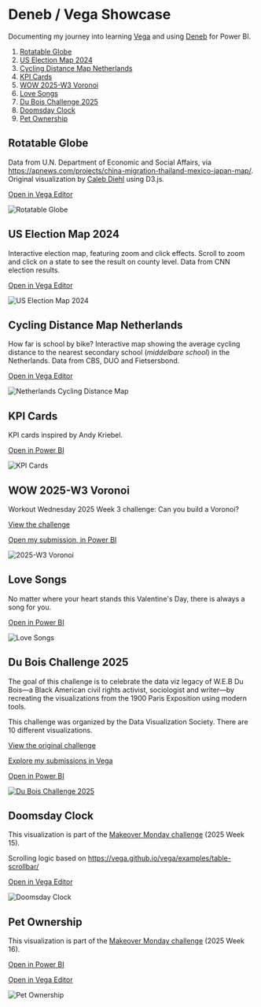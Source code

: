 # Deneb / Vega Showcase

Documenting my journey into learning [Vega](https://vega.github.io/vega/) and using [Deneb](https://deneb-viz.github.io/) for Power BI.


1. [Rotatable Globe](#rotatable-globe)
2. [US Election Map 2024](#us-election-map-2024)
3. [Cycling Distance Map Netherlands](#cycling-distance-map-netherlands)
4. [KPI Cards](#kpi-cards)
5. [WOW 2025-W3 Voronoi](#wow-2025-w3-voronoi)
6. [Love Songs](#Love-Songs)
7. [Du Bois Challenge 2025](#du-bois-challenge-2025)
8. [Doomsday Clock](#doomsday-clock)
9. [Pet Ownership](#pet-ownership)


## Rotatable Globe
Data from U.N. Department of Economic and Social Affairs, via https://apnews.com/projects/china-migration-thailand-mexico-japan-map/. Original visualization by [Caleb Diehl](https://www.linkedin.com/in/caleb-diehl-a93a6984) using D3.js.

[Open in Vega Editor](https://tinyurl.com/VegaRotatableGlobe)

![Rotatable Globe](Rotatable%20Globe/Rotatable%20Globe.png)

## US Election Map 2024
Interactive election map, featuring zoom and click effects. Scroll to zoom and click on a state to see the result on county level.
Data from CNN election results. 

[Open in Vega Editor](https://tinyurl.com/VegaUSElectionMap2024)

![US Election Map 2024](US%20Election%20Map%202024/US%20Election%20Map%202024.gif)

## Cycling Distance Map Netherlands
How far is school by bike? Interactive map showing the average cycling distance to the nearest secondary school (_middelbare school_) in the Netherlands.
Data from CBS, DUO and Fietsersbond.

[Open in Vega Editor](https://tinyurl.com/VegaCyclingDistance)

![Netherlands Cycling Distance Map](NL%20Map%20Cycling%20Distance/NL%20Map%20Cycling%20Distance.png)

## KPI Cards
KPI cards inspired by Andy Kriebel.

[Open in Power BI](https://tinyurl.com/kpicards)

![KPI Cards](KPI%20Cards/KPI%20Cards.PNG)

## WOW 2025-W3 Voronoi
Workout Wednesday 2025 Week 3 challenge: Can you build a Voronoi?

[View the challenge](https://workout-wednesday.com/2024-week-52-power-bi-can-you-build-a-voronoi/)

[Open my submission, in Power BI](https://tinyurl.com/WOW2025W3)

![2025-W3 Voronoi](WOW/2025-W3%20Voronoi/2025-W3%20Voronoi.gif) 

## Love Songs
No matter where your heart stands this Valentine's Day, there is always a song for you.

[Open in Power BI](https://tinyurl.com/5n8bxeaj)

![Love Songs](Love%20Songs/Love%20Songs.gif) 

## Du Bois Challenge 2025
The goal of this challenge is to celebrate the data viz legacy of W.E.B Du Bois—a Black American civil rights activist, sociologist and writer—by recreating the visualizations from the 1900 Paris Exposition using modern tools.

This challenge was organized by the Data Visualization Society.
There are 10 different visualizations.

[View the original challenge](https://www.datavisualizationsociety.org/news/2025/2/3/2025-du-bois-visualization-challenge) 

[Explore my submissions in Vega](Du%20Bois%20Challenge%202025/README.md)

[Open in Power BI](https://tinyurl.com/VegaDB25)

[![Du Bois Challenge 2025](Du%20Bois%20Challenge%202025/Du%20Bois%20Challenge%202025.png)](Du%20Bois%20Challenge%202025/README.md)

## Doomsday Clock

This visualization is part of the [Makeover Monday challenge](https://makeovermonday.co.uk/) (2025 Week 15).

Scrolling logic based on https://vega.github.io/vega/examples/table-scrollbar/

[Open in Vega Editor](https://seealso.link/flynnxx1/DoomsdayClock)

![Doomsday Clock](Doomsday%20Clock/Doomsday%20Clock.gif) 

## Pet Ownership

This visualization is part of the [Makeover Monday challenge](https://makeovermonday.co.uk/) (2025 Week 16).

[Open in Power BI](https://seealso.link/flynnxx1/PBI_PetOwnership)

[Open in Vega Editor](https://seealso.link/flynnxx1/PetOwnership)

![Pet Ownership](Pet%20Ownership/PetOwnership.gif) 